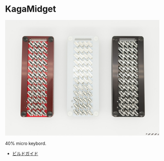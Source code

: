 # KagaMidget

![KagaMidget](/images/main_image.jpg)

40% micro keybord.

- [ビルドガイド](/docs/buildguide_jp.md)

